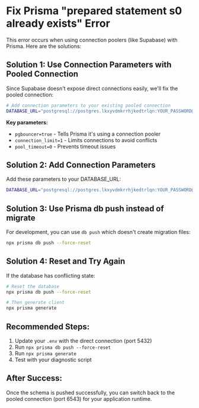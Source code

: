 # Fix Prisma "prepared statement s0 already exists" Error

This error occurs when using connection poolers (like Supabase) with Prisma. Here are the solutions:

## Solution 1: Use Connection Parameters with Pooled Connection

Since Supabase doesn't expose direct connections easily, we'll fix the pooled connection:

```bash
# Add connection parameters to your existing pooled connection
DATABASE_URL="postgresql://postgres.lkxyvdmkrrhjkedtrlqn:YOUR_PASSWORD@aws-1-eu-north-1.pooler.supabase.com:6543/postgres?pgbouncer=true&connection_limit=1&pool_timeout=0"
```

**Key parameters:**
- `pgbouncer=true` - Tells Prisma it's using a connection pooler
- `connection_limit=1` - Limits connections to avoid conflicts
- `pool_timeout=0` - Prevents timeout issues

## Solution 2: Add Connection Parameters

Add these parameters to your DATABASE_URL:

```bash
DATABASE_URL="postgresql://postgres.lkxyvdmkrrhjkedtrlqn:YOUR_PASSWORD@aws-1-eu-north-1.pooler.supabase.com:5432/postgres?pgbouncer=true&connection_limit=1"
```

## Solution 3: Use Prisma db push instead of migrate

For development, you can use `db push` which doesn't create migration files:

```bash
npx prisma db push --force-reset
```

## Solution 4: Reset and Try Again

If the database has conflicting state:

```bash
# Reset the database
npx prisma db push --force-reset

# Then generate client
npx prisma generate
```

## Recommended Steps:

1. Update your `.env` with the direct connection (port 5432)
2. Run `npx prisma db push --force-reset`
3. Run `npx prisma generate`
4. Test with your diagnostic script

## After Success:

Once the schema is pushed successfully, you can switch back to the pooled connection (port 6543) for your application runtime.
